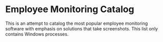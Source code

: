 # Employee Monitoring Catalog

This is an attempt to catalog the most popular employee monitoring software with emphasis on solutions that take screenshots. This list only contains Windows processes.
